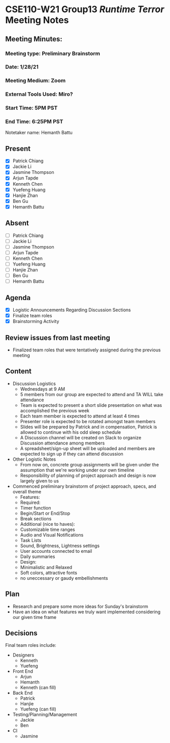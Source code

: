 # CSE110-W21 Group13 *Runtime Terror* Meeting Notes

## Meeting Minutes: 

### Meeting type: Preliminary Brainstorm

### Date: 1/28/21

### Meeting Medium: Zoom

### External Tools Used: Miro?

### Start Time: 5PM PST

### End Time: 6:25PM PST

Notetaker name: Hemanth Battu

## Present

- [x] Patrick Chiang
- [x] Jackie Li
- [x] Jasmine Thompson
- [x] Arjun Tapde
- [x] Kenneth Chen
- [x] Yuefeng Huang
- [x] Hanjie Zhan
- [x] Ben Gu
- [x] Hemanth Battu

## Absent

- [ ] Patrick Chiang
- [ ] Jackie Li
- [ ] Jasmine Thompson
- [ ] Arjun Tapde
- [ ] Kenneth Chen
- [ ] Yuefeng Huang
- [ ] Hanjie Zhan
- [ ] Ben Gu
- [ ] Hemanth Battu

## Agenda

- [x] Logistic Announcements Regarding Discussion Sections
- [x] Finalize team roles
- [x] Brainstorming Activity

## Review issues from last meeting
* Finalized team roles that were tentatively assigned during the previous meeting

## Content
* Discussion Logistics
  * Wednesdays at 9 AM
  * 5 members from our group are expected to attend and TA WILL take attendance 
  * Team is expected to present a short slide presentation on what was accomplished the previous week
   * Each team member is expected to attend at least 4 times
  * Presenter role is expected to be rotated amongst team members
   * Slides will be prepared by Patrick and in compensation, Patrick is allowed to continue with his odd sleep schedule
  * A Discussion channel will be created on Slack to organize Discussion attendance among members
   * A spreadsheet/sign-up sheet will be uploaded and members are expected to sign up if they can attend discussion
* Other Logistic Notes
  * From now on, concrete group assignments will be given under the assumption that we're working under our own timeline
  * Responsibility of planning of project approach and design is now largely given to us
* Commenced preliminary brainstorm of project approach, specs, and overall theme
  * Features:
   * Required: 
    * Timer function
    * Begin/Start or End/Stop
    * Break sections
   * Additional (nice to haves):
    * Customizable time ranges
    * Audio and Visual Notifications
    * Task Lists
    * Sound, Brightness, Lightness settings
    * User accounts connected to email
    * Daily summaries
  * Design:
   * Minimalistic and Relaxed
    * Soft colors, attractive fonts
    * no uneccessary or gaudy embellishments
## Plan
* Research and prepare some more ideas for Sunday's brainstorm
* Have an idea on what features we truly want implemented considering our given time frame

## Decisions
Final team roles include:
* Designers
  * Kenneth
  * Yuefeng
* Front End
  * Arjun
  * Hemanth
  * Kenneth (can fill)
* Back End
  * Patrick
  * Hanjie
  * Yuefeng (can fill)
* Testing/Planning/Management
  * Jackie
  * Ben
* CI
  * Jasmine
